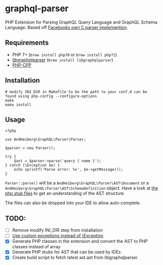 # graphql-parser

PHP Extension for Parsing GraphQL Query Language and GraphQL Schema Language. Based off [Facebooks own C parser implemention](https://github.com/graphql/libgraphqlparser).

## Requirements

- PHP 7+ (`brew install php70` or `brew install php71`)
- [libgraphqlparser](https://github.com/graphql/libgraphqlparser) (`brew install libgraphqlparser`)
- [PHP-CPP](http://www.php-cpp.com/documentation/install)

## Installation

```
# modify INI_DIR in Makefile to be the path to your conf.d can be found using php-config --configure-options
make
make install
```

## Usage

```
<?php

use AndHeiberg\GraphQL\Parser\Parser;

$parser = new Parser();

try {
    $ast = $parser->parse('query { name }');
} catch (\Exception $e) {
    echo sprintf('Parse error: %s', $e->getMessage());
}
```

`Parser::parse()` will be a `AndHeiberg\GraphQL\Parser\AST\Document` or a `AndHeiberg\GraphQL\Parser\AST\SchemaDefinition` object. Have a look at [the php stub files](https://github.com/AndreasHeiberg/graphql-parser-php-extension/tree/master/generated/php_ast_stubs) to get an understanding of the AST structure.

The files can also be dropped into your IDE to allow auto-complete.

## TODO:
- [ ] Remove modify INI_DIR step from installation
- [ ] [Use custom exceptions instead of \Exception](https://github.com/CopernicaMarketingSoftware/PHP-CPP/issues/315)
- [x] Generate PHP classes in the extension and convert the AST to PHP classes instead of array
- [x] Generate PHP stubs for AST that can be used by IDEs
- [x] Create build script to fetch latest ast.ast from libgraphqlparser